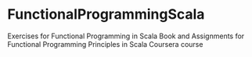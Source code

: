 # FunctionalProgrammingScala
Exercises for Functional Programming in Scala Book and Assignments for Functional Programming Principles in Scala Coursera course
